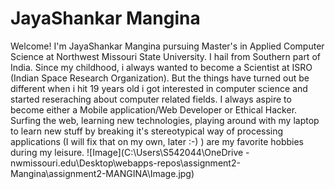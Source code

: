 # JayaShankar Mangina
Welcome! I'm JayaShankar Mangina pursuing Master's in Applied Computer Science at Northwest Missouri State University. I hail from Southern part of India. Since my childhood, i always wanted to become a Scientist at ISRO (Indian Space Research Organization). But the things have turned out be different when i hit 19 years old i got interested in computer science and started reseraching about computer related fields. I always aspire to become either a Mobile application/Web Developer or Ethical Hacker. Surfing the web, learning new technologies, playing around with my laptop to learn new stuff by breaking it's stereotypical way of processing applications (I will fix that on my own, later :-) ) are my favorite hobbies during my leisure.
![Image](C:\Users\S542044\OneDrive - nwmissouri.edu\Desktop\webapps-repos\assignment2-Mangina\assignment2-MANGINA\Image.jpg)